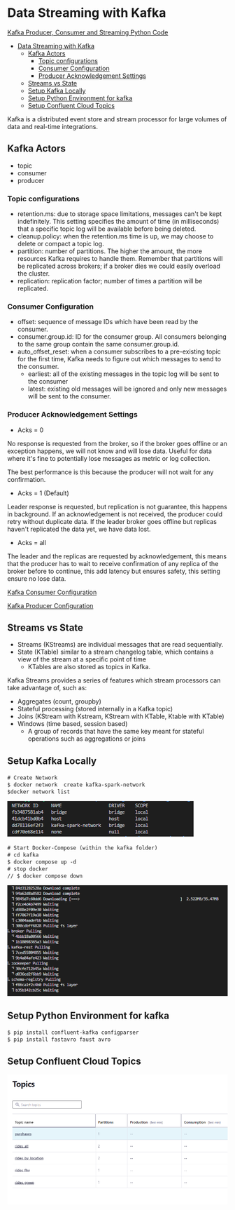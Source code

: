 # Data Streaming with Kafka

[Kafka Producer, Consumer and Streaming Python Code](python/)

- [Data Streaming with Kafka](#data-streaming-with-kafka)
  - [Kafka Actors](#kafka-actors)
    - [Topic configurations](#topic-configurations)
    - [Consumer Configuration](#consumer-configuration)
    - [Producer Acknowledgement Settings](#producer-acknowledgement-settings)
  - [Streams vs State](#streams-vs-state)
  - [Setup Kafka Locally](#setup-kafka-locally)
  - [Setup Python Environment for kafka](#setup-python-environment-for-kafka)
  - [Setup Confluent Cloud Topics](#setup-confluent-cloud-topics)


Kafka is a distributed event store and stream processor for large volumes of data and real-time integrations.

## Kafka Actors
- topic
- consumer
- producer

### Topic configurations

- retention.ms: due to storage space limitations, messages can't be kept indefinitely. This setting specifies the amount of time (in milliseconds) that a specific topic log will be available before being deleted.
- cleanup.policy: when the retention.ms time is up, we may choose to delete or compact a topic log.
- partition: number of partitions.
The higher the amount, the more resources Kafka requires to handle them. Remember that partitions will be replicated across brokers; if a broker dies we could easily overload the cluster.
- replication: replication factor; number of times a partition will be replicated.

### Consumer Configuration

- offset: sequence of message IDs which have been read by the consumer.
- consumer.group.id: ID for the consumer group. All consumers belonging to the same group contain the same consumer.group.id.
- auto_offset_reset: when a consumer subscribes to a pre-existing topic for the first time, Kafka needs to figure out which messages to send to the consumer.
   - earliest: all of the existing messages in the topic log will be sent to the consumer
   - latest: existing old messages will be ignored and only new messages will be sent to the consumer.

### Producer Acknowledgement Settings

- Acks = 0

No response is requested from the broker, so if the broker goes offline or an exception happens, we will not know and will lose data. Useful for data where it's fine to potentially lose messages as metric or log collection.

The best performance is this because the producer will not wait for any confirmation.

- Acks = 1 (Default)

Leader response is requested, but replication is not guarantee, this happens in background. If an acknowledgement is not received, the producer could retry without duplicate data. If the leader broker goes offline but replicas haven't replicated the data yet, we have data lost.

- Acks = all

The leader and the replicas are requested by acknowledgement, this means that the producer has to wait to receive confirmation of any replica of the broker before to continue, this add latency but ensures safety, this setting ensure no lose data.

[Kafka Consumer Configuration](https://docs.confluent.io/platform/current/installation/configuration/consumer-configs.html)

[Kafka Producer Configuration](https://docs.confluent.io/platform/current/installation/configuration/producer-configs.html)

##  Streams vs State

- Streams (KStreams) are individual messages that are read sequentially.
- State (KTable) similar to a stream changelog table, which contains a view of the stream at a specific point of time
  - KTables are also stored as topics in Kafka.

Kafka Streams provides a series of features which stream processors can take advantage of, such as:

- Aggregates (count, groupby)
- Stateful processing (stored internally in a Kafka topic)
- Joins (KStream with Kstream, KStream with KTable, Ktable with KTable)
- Windows (time based, session based)
  - A group of records that have the same key meant for stateful operations such as aggregations or joins


## Setup Kafka Locally
```
# Create Network
$ docker network  create kafka-spark-network
$docker network list

```

<img src="images/docker-network.png" alt="ozkary docker network"/>

```
# Start Docker-Compose (within the kafka folder)
# cd kafka
$ docker compose up -d
# stop docker
// $ docker compose down

```

<img src="images/docker-compose-log.png" alt="ozkary docker compose running"/>

## Setup Python Environment for kafka

```
$ pip install confluent-kafka configparser
$ pip install fastavro faust avro

```

## Setup Confluent Cloud Topics

<img src="images/ozkary-kafka-rides-topics.png" alt="ozkary kafka rides topic"/>